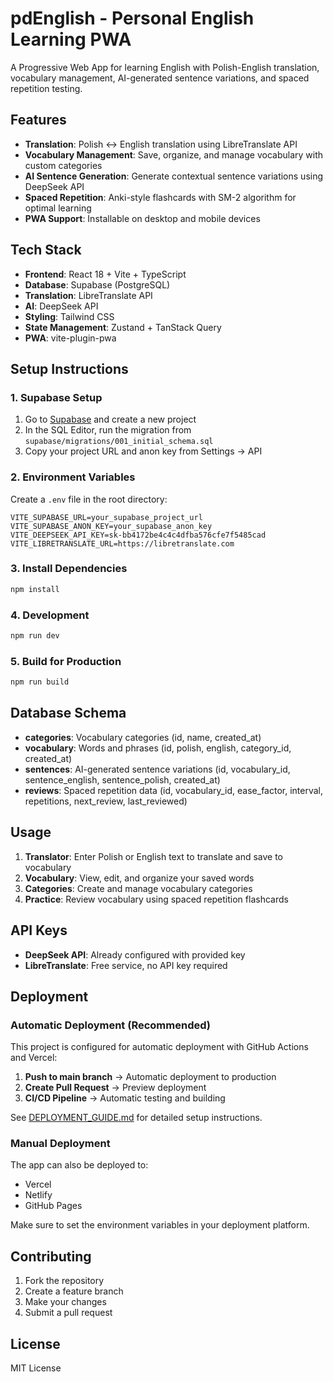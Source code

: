 # pdEnglish - Personal English Learning PWA

A Progressive Web App for learning English with Polish-English translation, vocabulary management, AI-generated sentence variations, and spaced repetition testing.

## Features

- **Translation**: Polish ↔ English translation using LibreTranslate API
- **Vocabulary Management**: Save, organize, and manage vocabulary with custom categories
- **AI Sentence Generation**: Generate contextual sentence variations using DeepSeek API
- **Spaced Repetition**: Anki-style flashcards with SM-2 algorithm for optimal learning
- **PWA Support**: Installable on desktop and mobile devices

## Tech Stack

- **Frontend**: React 18 + Vite + TypeScript
- **Database**: Supabase (PostgreSQL)
- **Translation**: LibreTranslate API
- **AI**: DeepSeek API
- **Styling**: Tailwind CSS
- **State Management**: Zustand + TanStack Query
- **PWA**: vite-plugin-pwa

## Setup Instructions

### 1. Supabase Setup

1. Go to [Supabase](https://supabase.com) and create a new project
2. In the SQL Editor, run the migration from `supabase/migrations/001_initial_schema.sql`
3. Copy your project URL and anon key from Settings → API

### 2. Environment Variables

Create a `.env` file in the root directory:

```env
VITE_SUPABASE_URL=your_supabase_project_url
VITE_SUPABASE_ANON_KEY=your_supabase_anon_key
VITE_DEEPSEEK_API_KEY=sk-bb4172be4c4c4dfba576cfe7f5485cad
VITE_LIBRETRANSLATE_URL=https://libretranslate.com
```

### 3. Install Dependencies

```bash
npm install
```

### 4. Development

```bash
npm run dev
```

### 5. Build for Production

```bash
npm run build
```

## Database Schema

- **categories**: Vocabulary categories (id, name, created_at)
- **vocabulary**: Words and phrases (id, polish, english, category_id, created_at)
- **sentences**: AI-generated sentence variations (id, vocabulary_id, sentence_english, sentence_polish, created_at)
- **reviews**: Spaced repetition data (id, vocabulary_id, ease_factor, interval, repetitions, next_review, last_reviewed)

## Usage

1. **Translator**: Enter Polish or English text to translate and save to vocabulary
2. **Vocabulary**: View, edit, and organize your saved words
3. **Categories**: Create and manage vocabulary categories
4. **Practice**: Review vocabulary using spaced repetition flashcards

## API Keys

- **DeepSeek API**: Already configured with provided key
- **LibreTranslate**: Free service, no API key required

## Deployment

### Automatic Deployment (Recommended)
This project is configured for automatic deployment with GitHub Actions and Vercel:

1. **Push to main branch** → Automatic deployment to production
2. **Create Pull Request** → Preview deployment
3. **CI/CD Pipeline** → Automatic testing and building

See [DEPLOYMENT_GUIDE.md](./DEPLOYMENT_GUIDE.md) for detailed setup instructions.

### Manual Deployment
The app can also be deployed to:
- Vercel
- Netlify  
- GitHub Pages

Make sure to set the environment variables in your deployment platform.

## Contributing

1. Fork the repository
2. Create a feature branch
3. Make your changes
4. Submit a pull request

## License

MIT License
